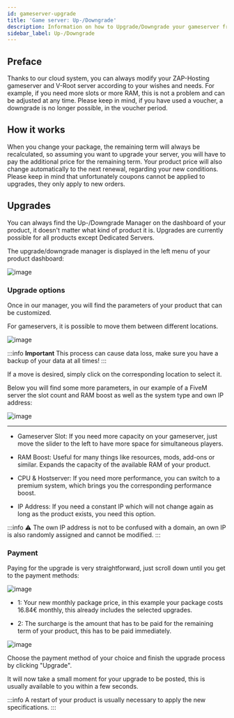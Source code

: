 ```yaml
---
id: gameserver-upgrade
title: 'Game server: Up-/Downgrade'
description: Information on how to Upgrade/Downgrade your gameserver from ZAP-Hosting.com - ZAP-Hosting.com documentation
sidebar_label: Up-/Downgrade
---
```


## Preface

Thanks to our cloud system, you can always modify your ZAP-Hosting gameserver and V-Root server according to your wishes and needs.
For example, if you need more slots or more RAM, this is not a problem and can be adjusted at any time.
Please keep in mind, if you have used a voucher, a downgrade is no longer possible, in the voucher period.

## How it works

When you change your package, the remaining term will always be recalculated, so assuming you want to upgrade your server, you will have to pay the additional price for the remaining term.
Your product price will also change automatically to the next renewal, regarding your new conditions.
Please keep in mind that unfortunately coupons cannot be applied to upgrades, they only apply to new orders.

## Upgrades

You can always find the Up-/Downgrade Manager on the dashboard of your product, it doesn't matter what kind of product it is.
Upgrades are currently possible for all products except Dedicated Servers.

The upgrade/downgrade manager is displayed in the left menu of your product dashboard:

![image](https://user-images.githubusercontent.com/26007280/189680510-35ecca36-87c6-40fc-941a-688b8139fcbd.png)

### Upgrade options

Once in our manager, you will find the parameters of your product that can be customized.

For gameservers, it is possible to move them between different locations.

![image](https://user-images.githubusercontent.com/26007280/189680537-1f4ad9b3-2906-423b-b45c-6bb03bc9f627.png)

:::info
**Important** This process can cause data loss, make sure you have a backup of your data at all times!
:::

If a move is desired, simply click on the corresponding location to select it.

Below you will find some more parameters, in our example of a FiveM server the slot count and RAM boost as well as the system type and own IP address:

![image](https://user-images.githubusercontent.com/26007280/189680574-7b1de884-e9c7-4aea-afd9-62ae5209e5e7.png)

*** 

* Gameserver Slot: If you need more capacity on your gameserver, just move the slider to the left to have more space for simultaneous players.

* RAM Boost: Useful for many things like resources, mods, add-ons or similar. Expands the capacity of the available RAM of your product.

* CPU & Hostserver: If you need more performance, you can switch to a premium system, which brings you the corresponding performance boost.

* IP Address: If you need a constant IP which will not change again as long as the product exists, you need this option.

:::info
⚠ The own IP address is not to be confused with a domain, an own IP is also randomly assigned and cannot be modified.
:::

### Payment

Paying for the upgrade is very straightforward, just scroll down until you get to the payment methods:

![image](https://user-images.githubusercontent.com/26007280/189680606-749c8008-8f85-4dc8-a61d-c0eec108e7b8.png)

* 1: Your new monthly package price, in this example your package costs 16.84€ monthly, this already includes the selected upgrades.

* 2: The surcharge is the amount that has to be paid for the remaining term of your product, this has to be paid immediately.

![image](https://user-images.githubusercontent.com/26007280/189680638-0d8b9357-f575-4e96-b519-b06e51641470.png)

Choose the payment method of your choice and finish the upgrade process by clicking "Upgrade".

It will now take a small moment for your upgrade to be posted, this is usually available to you within a few seconds.

:::info
A restart of your product is usually necessary to apply the new specifications.
:::

